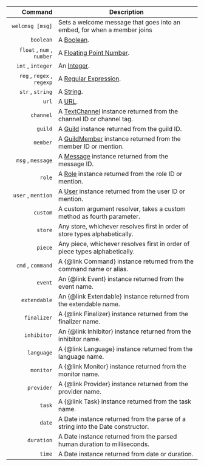 |                       Command | Description                                                                                                                        |
| -------------------------: | ---------------------------------------------------------------------------------------------------------------------------------- |
|                  `welcmsg [msg]` | Sets a welcome message that goes into an embed, for when a member joins                                                          |
|                  `boolean` | A [Boolean](https://developer.mozilla.org/en-US/docs/Web/JavaScript/Reference/Global_Objects/Boolean).                             |
| `float` , `num` , `number` | A [Floating Point Number](https://en.wikipedia.org/wiki/Floating-point_arithmetic).                                                |
|          `int` , `integer` | An [Integer](https://en.wikipedia.org/wiki/Integer).                                                                               |
| `reg` , `regex` , `regexp` | A [Regular Expression](https://developer.mozilla.org/en-US/docs/Web/JavaScript/Reference/Global_Objects/RegExp).                   |
|           `str` , `string` | A [String](https://developer.mozilla.org/en/docs/Web/JavaScript/Reference/Global_Objects/String).                                  |
|                      `url` | A [URL](https://en.wikipedia.org/wiki/URL).                                                                                        |
|                  `channel` | A [TextChannel](https://discord.js.org/#/docs/main/master/class/TextChannel) instance returned from the channel ID or channel tag. |
|                    `guild` | A [Guild](https://discord.js.org/#/docs/main/master/class/Guild) instance returned from the guild ID.                              |
|                   `member` | A [GuildMember](https://discord.js.org/#/docs/main/master/class/GuildMember) instance returned from the member ID or mention.      |
|          `msg` , `message` | A [Message](https://discord.js.org/#/docs/main/master/class/Message) instance returned from the message ID.                        |
|                     `role` | A [Role](https://discord.js.org/#/docs/main/master/class/Role) instance returned from the role ID or mention.                      |
|         `user` , `mention` | A [User](https://discord.js.org/#/docs/main/master/class/User) instance returned from the user ID or mention.                      |
|                   `custom` | A custom argument resolver, takes a custom method as fourth parameter.                                                             |
|                    `store` | Any store, whichever resolves first in order of store types alphabetically.                                                        |
|                    `piece` | Any piece, whichever resolves first in order of piece types alphabetically.                                                        |
|          `cmd` , `command` | A {@link Command} instance returned from the command name or alias.                                                                |
|                    `event` | An {@link Event} instance returned from the event name.                                                                            |
|               `extendable` | An {@link Extendable} instance returned from the extendable name.                                                                  |
|                `finalizer` | A {@link Finalizer} instance returned from the finalizer name.                                                                     |
|                `inhibitor` | An {@link Inhibitor} instance returned from the inhibitor name.                                                                    |
|                 `language` | A {@link Language} instance returned from the language name.                                                                       |
|                  `monitor` | A {@link Monitor} instance returned from the monitor name.                                                                         |
|                 `provider` | A {@link Provider} instance returned from the provider name.                                                                       |
|                     `task` | A {@link Task} instance returned from the task name.                                                                               |
|                     `date` | A Date instance returned from the parse of a string into the Date constructor.                                                     |
|                 `duration` | A Date instance returned from the parsed human duration to milliseconds.                                                           |
|                     `time` | A Date instance returned from date or duration.                                                                                    |
